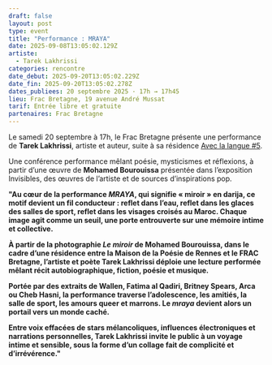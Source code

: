 ```yaml
---
draft: false
layout: post
type: event
title: "Performance : MRAYA"
date: 2025-09-08T13:05:02.129Z
artiste:
  - Tarek Lakhrissi
categories: rencontre
date_debut: 2025-09-20T13:05:02.229Z
date_fin: 2025-09-20T13:05:02.278Z
dates_publiees: 20 septembre 2025 · 17h → 17h45
lieu: Frac Bretagne, 19 avenue André Mussat
tarif: Entrée libre et gratuite
partenaires: Frac Bretagne
---
```

Le samedi 20 septembre à 17h, le Frac Bretagne présente une performance de **Tarek Lakhrissi**, artiste et auteur, suite à sa résidence [Avec la langue #5](https://maiporennes.fr/residence/2025/05/13/r-sidence-avec-la-langue-5).

Une conférence performance mêlant poésie, mysticismes et réflexions, à partir d’une œuvre de **Mohamed Bourouissa** présentée dans l’exposition Invisibles, des œuvres de l’artiste et de sources d’inspirations pop.



**"Au cœur de la performance *MRAYA*, qui signifie « miroir » en darija, ce motif devient un fil conducteur : reflet dans l’eau, reflet dans les glaces des salles de sport, reflet dans les visages croisés au Maroc. Chaque image agit comme un seuil, une porte entrouverte sur une mémoire intime et collective.**

**À partir de la photographie *Le miroir* de Mohamed Bourouissa, dans le cadre d’une résidence entre la Maison de la Poésie de Rennes et le FRAC Bretagne, l’artiste et poète Tarek Lakhrissi déploie une lecture performée mêlant récit autobiographique, fiction, poésie et musique.**

**Portée par des extraits de Wallen, Fatima al Qadiri, Britney Spears, Arca ou Cheb Hasni, la performance traverse l’adolescence, les amitiés, la salle de sport, les amours queer et marrons. Le *mraya* devient alors un portail vers un monde caché.**

**Entre voix effacées de stars mélancoliques, influences électroniques et narrations personnelles, Tarek Lakhrissi invite le public à un voyage intime et sensible, sous la forme d’un collage fait de complicité et d’irrévérence."**